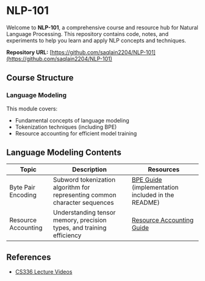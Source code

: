 



# NLP-101

Welcome to **NLP-101**, a comprehensive course and resource hub for Natural Language Processing. This repository contains code, notes, and experiments to help you learn and apply NLP concepts and techniques.

**Repository URL:** [https://github.com/saqlain2204/NLP-101](https://github.com/saqlain2204/NLP-101)

## Course Structure

### Language Modeling
This module covers:
- Fundamental concepts of language modeling
- Tokenization techniques (including BPE)
- Resource accounting for efficient model training




## Language Modeling Contents

| Topic                | Description                                                                | Resources                                                                 |
|----------------------|----------------------------------------------------------------------------|---------------------------------------------------------------------------|
| Byte Pair Encoding   | Subword tokenization algorithm for representing common character sequences | [BPE Guide](docs/Language-Modeling/Tokenization/BPE/README.md) (implementation included in the README) |
| Resource Accounting  | Understanding tensor memory, precision types, and training efficiency      | [Resource Accounting Guide](docs/Language-Modeling/Resource%20Accounting/README.md) |

## References

- [CS336 Lecture Videos](https://www.youtube.com/playlist?list=PLoROMvodv4rO1NB9TD4iUZ3q8h6KP2RrT)

